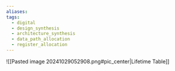 ```yaml
---
aliases: 
tags:
  - digital
  - design_synthesis
  - architecture_synthesis
  - data_path_allocation
  - register_allocation
---
```

![[Pasted image 20241029052908.png#pic_center|Lifetime Table]]